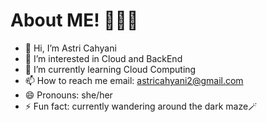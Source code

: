 # **About ME! 👩‍💻👋**

- 👋 Hi, I’m Astri Cahyani
- 👀 I’m interested in Cloud and BackEnd
- 🌱 I’m currently learning Cloud Computing
- 📫 How to reach me email: astricahyani2@gmail.com
- 😄 Pronouns: she/her
- ⚡ Fun fact: currently wandering around the dark maze🪄

<!---
kidkicu/kidkicu is a ✨ special ✨ repository because its `README.md` (this file) appears on your GitHub profile.
You can click the Preview link to take a look at your changes.
--->

